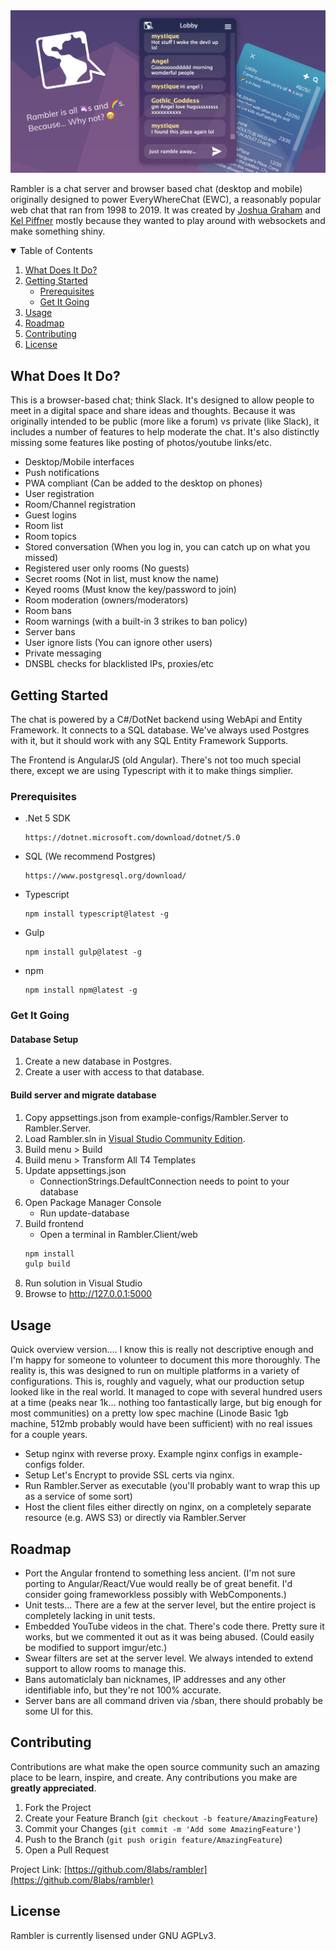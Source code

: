 <img src="images/screenshots-rambler-mobile-hero.jpg" alt="A screenshot of the chat in mobile mode.">

Rambler is a chat server and browser based chat (desktop and mobile) originally designed to power EveryWhereChat (EWC), a reasonably popular web chat that ran from 1998 to 2019. It was created by [Joshua Graham](https://joshuagraham.info) and [Kel Piffner](https://kellen.piffner.com) mostly because they wanted to play around with websockets and make something shiny.

<details open="open">
  <summary>Table of Contents</summary>
  <ol>
    <li><a href="#what-does-it-do">What Does It Do?</a></li>
    <li>
      <a href="#getting-started">Getting Started</a>
      <ul>
        <li><a href="#prerequisites">Prerequisites</a></li>
        <li><a href="#get-it-going">Get It Going</a></li>
      </ul>
    </li>
    <li><a href="#usage">Usage</a></li>
    <li><a href="#roadmap">Roadmap</a></li>
    <li><a href="#contributing">Contributing</a></li>
    <li><a href="#license">License</a></li>
  </ol>
</details>

## What Does It Do?

This is a browser-based chat; think Slack. It's designed to allow people to meet in a digital space and share ideas and thoughts. Because it was originally intended to be public (more like a forum) vs private (like Slack), it includes a number of features to help moderate the chat. It's also distinctly missing some features like posting of photos/youtube links/etc.

- Desktop/Mobile interfaces
- Push notifications
- PWA compliant (Can be added to the desktop on phones)
- User registration
- Room/Channel registration
- Guest logins
- Room list
- Room topics
- Stored conversation (When you log in, you can catch up on what you missed)
- Registered user only rooms (No guests)
- Secret rooms (Not in list, must know the name)
- Keyed rooms (Must know the key/password to join)
- Room moderation (owners/moderators)
- Room bans
- Room warnings (with a built-in 3 strikes to ban policy)
- Server bans
- User ignore lists (You can ignore other users)
- Private messaging
- DNSBL checks for blacklisted IPs, proxies/etc

## Getting Started

The chat is powered by a C#/DotNet backend using WebApi and Entity Framework. It connects to a SQL database. We've always used Postgres with it, but it should work with any SQL Entity Framework Supports.

The Frontend is AngularJS (old Angular). There's not too much special there, except we are using Typescript with it to make things simplier.

### Prerequisites

- .Net 5 SDK

  ```
  https://dotnet.microsoft.com/download/dotnet/5.0
  ```

- SQL (We recommend Postgres)

  ```
  https://www.postgresql.org/download/
  ```

- Typescript

  ```
  npm install typescript@latest -g
  ```

- Gulp

  ```
  npm install gulp@latest -g
  ```

- npm
  ```
  npm install npm@latest -g
  ```

### Get It Going

#### Database Setup

1. Create a new database in Postgres.
2. Create a user with access to that database.

#### Build server and migrate database

1. Copy appsettings.json from example-configs/Rambler.Server to Rambler.Server.
2. Load Rambler.sln in [Visual Studio Community Edition](https://visualstudio.microsoft.com/downloads/).
3. Build menu > Build
4. Build menu > Transform All T4 Templates
5. Update appsettings.json
   - ConnectionStrings.DefaultConnection needs to point to your database
6. Open Package Manager Console
   - Run update-database
7. Build frontend
   - Open a terminal in Rambler.Client/web
   ```sh
   npm install
   gulp build
   ```
8. Run solution in Visual Studio
9. Browse to http://127.0.0.1:5000

## Usage

Quick overview version.... I know this is really not descriptive enough and I'm happy for someone to volunteer to document this more thoroughly. The reality is, this was designed to run on multiple platforms in a variety of configurations. This is, roughly and vaguely, what our production setup looked like in the real world. It managed to cope with several hundred users at a time (peaks near 1k... nothing too fantastically large, but big enough for most communities) on a pretty low spec machine (Linode Basic 1gb machine, 512mb probably would have been sufficient) with no real issues for a couple years.

- Setup nginx with reverse proxy. Example nginx configs in example-configs folder.
- Setup Let's Encrypt to provide SSL certs via nginx.
- Run Rambler.Server as executable (you'll probably want to wrap this up as a service of some sort)
- Host the client files either directly on nginx, on a completely separate resource (e.g. AWS S3) or directly via Rambler.Server

## Roadmap

- Port the Angular frontend to something less ancient. (I'm not sure porting to Angular/React/Vue would really be of great benefit. I'd consider going frameworkless possibly with WebComponents.)
- Unit tests... There are a few at the server level, but the entire project is completely lacking in unit tests.
- Embedded YouTube videos in the chat. There's code there. Pretty sure it works, but we commented it out as it was being abused. (Could easily be modified to support imgur/etc.)
- Swear filters are set at the server level. We always intended to extend support to allow rooms to manage this.
- Bans automaticlaly ban nicknames, IP addresses and any other identifiable info, but they're not 100% accurate.
- Server bans are all command driven via /sban, there should probably be some UI for this.

## Contributing

Contributions are what make the open source community such an amazing place to be learn, inspire, and create. Any contributions you make are **greatly appreciated**.

1. Fork the Project
2. Create your Feature Branch (`git checkout -b feature/AmazingFeature`)
3. Commit your Changes (`git commit -m 'Add some AmazingFeature'`)
4. Push to the Branch (`git push origin feature/AmazingFeature`)
5. Open a Pull Request

Project Link: [https://github.com/8labs/rambler](https://github.com/8labs/rambler)

## License

Rambler is currently lisensed under GNU AGPLv3.
